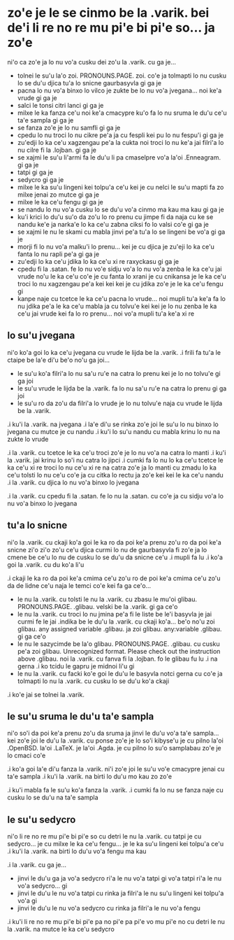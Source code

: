 zo'e je le se cinmo be la .varik. bei de'i li re no re mu pi'e bi pi'e so... ja zo'e
====================================================================================

ni'o ca zo'e ja lo nu vo'a cusku dei zo'u la .varik. cu ga je...

* tolnei le su'u la'o zoi. PRONOUNS.PAGE. zoi. co'e ja tolmapti lo nu cusku lo se du'u djica tu'a lo snicne gaurbasyvla gi ga je
* pacna lo nu vo'a binxo lo vilco je zukte be lo nu vo'a jvegana... noi ke'a vrude gi ga je
* salci le tonsi citri lanci gi ga je
* milxe le ka fanza ce'u noi ke'a cmacypre ku'o fa lo nu sruma le du'u ce'u ta'e sampla gi ga je
* se fanza zo'e je lo nu samfli gi ga je
* cpedu lo nu troci lo nu cikre pe'a ja cu fespli kei pu lo nu fespu'i gi ga je
* zu'edji lo ka ce'u xagzengau pe'a la cukta noi troci lo nu ke'a jai filri'a lo nu cilre fi la .lojban. gi ga je
* se xajmi le su'u li'armi fa le du'u li pa cmaselpre vo'a la'oi .Enneagram. gi ga je
* tatpi gi ga je
* sedycro gi ga je
* milxe le ka su'u lingeni kei tolpu'a ce'u kei je cu nelci le su'u mapti fa zo milxe jenai zo mutce gi ga je
* milxe le ka ce'u fengu gi ga je
* se nandu lo nu vo'a cusku lo se du'u vo'a cinmo ma kau ma kau gi ga je
* ku'i krici lo du'u su'o da zo'u lo ro prenu cu jimpe fi da naja cu ke se nandu ke'e ja narka'e lo ka ce'u zabna ciksi fo lo valsi co'e gi ga je
* se xajmi le nu le skami cu mabla jinvi pe'a tu'a lo se lingeni be vo'a gi ga je
* morji fi lo nu vo'a malku'i lo prenu... kei je cu djica je zu'eji lo ka ce'u fanta lo nu rapli pe'a gi ga je
* zu'edji lo ka ce'u jdika lo ka ce'u xi re raxyckasu gi ga je
* cpedu fi la .satan. fe lo nu vo'e sidju vo'a lo nu vo'a zenba le ka ce'u jai vrude no'u le ka ce'u co'e je cu fanta lo xrani je cu cnikansa je le ka ce'u troci lo nu xagzengau pe'a kei kei kei je cu jdika zo'e je le ka ce'u fengu gi
* kanpe naje cu tcetce le ka ce'u pacna lo vrude... noi mupli tu'a ke'a fa lo nu jdika pe'a le ka ce'u mabla ja cu tolvu'e kei kei je lo nu zenba le ka ce'u jai vrude kei fa lo ro prenu... noi vo'a mupli tu'a ke'a xi re

## lo su'u jvegana
ni'o ko'a goi lo ka ce'u jvegana cu vrude le lijda be la .varik.  .i frili fa tu'a le ctaipe be la'e di'u be'o no'u ga joi...

* le su'u ko'a filri'a lo nu sa'u ru'e na catra lo prenu kei je lo no tolvu'e gi ga joi
* le su'u vrude le lijda be la .varik. fa lo nu sa'u ru'e na catra lo prenu gi ga joi
* le su'u ro da zo'u da filri'a lo vrude je lo nu tolvu'e naja cu vrude le lijda be la .varik.

.i ku'i la .varik. na jvegana  .i la'e di'u se rinka zo'e joi le su'u lo nu binxo lo jvegana cu mutce je cu nandu  .i ku'i lo su'u nandu cu mabla krinu lo nu na zukte lo vrude

.i la .varik. cu tcetce le ka ce'u troci zo'e je lo nu vo'a na catra lo manti  .i ku'i la .varik. jai krinu lo so'i nu catra lo jipci  .i cumki fa lo nu lo ka ce'u tcetce le ka ce'u xi re troci lo nu ce'u xi re na catra zo'e ja lo manti cu zmadu lo ka ce'u tolsti lo nu ce'u co'e ja cu citka lo rectu ja zo'e kei kei le ka ce'u nandu
.i la .varik. cu djica lo nu vo'a binxo lo jvegana


.i la .varik. cu cpedu fi la .satan. fe lo nu la .satan. cu co'e ja cu sidju vo'a lo nu vo'a binxo lo jvegana

## tu'a lo snicne
ni'o la .varik. cu ckaji ko'a goi le ka ro da poi ke'a prenu zo'u ro da poi ke'a snicne zi'o zi'o zo'u ce'u djica curmi lo nu de gaurbasyvla fi zo'e ja lo cmene be ce'u lo nu de cusku lo se du'u da snicne ce'u  .i mupli fa lu .i ko'a goi la .varik. cu du ko'a li'u

.i ckaji le ka ro da poi ke'a cmima ce'u zo'u ro de poi ke'a cmima ce'u zo'u da de lidne ce'u naja le temci co'e kei fa ga ce'o...

* le nu la .varik. cu tolsti le nu la .varik. cu zbasu le mu'oi glibau. PRONOUNS.PAGE. .glibau. velski be la .varik. gi ga ce'o
* le nu la .varik. cu troci lo nu jmina pe'a fi le liste be le'i basyvla je jai curmi fe le jai .indika be le du'u la .varik. cu ckaji ko'a... be'o no'u zoi glibau. any assigned variable .glibau. ja zoi glibau. any:variable .glibau. gi ga ce'o
* le nu le sazycimde be la'o glibau. PRONOUNS.PAGE. .glibau. cu cusku pe'a zoi glibau. Unrecognized format.  Please check out the instruction above .glibau. noi la .varik. cu fanva fi la .lojban. fo le glibau fu lu .i na gerna  .i ko tcidu le gapru je midnoi li'u gi
* le nu la .varik. cu facki ko'e goi le du'u le basyvla notci gerna cu co'e ja tolmapti lo nu la .varik. cu cusku lo se du'u ko'a ckaji

.i ko'e jai se tolnei la .varik.

## le su'u sruma le du'u ta'e sampla
ni'o so'i da poi ke'a prenu zo'u da sruma ja jinvi le du'u vo'a ta'e sampla... kei zo'e joi le du'u la .varik. cu ponse zo'e je lo so'i kibyse'u je cu pilno la'oi .OpenBSD. la'oi .LaTeX. je la'oi .Agda. je cu pilno lo su'o samplabau zo'e je lo cmaci co'e

.i ko'a goi la'e di'u fanza la .varik. ni'i zo'e joi le su'u vo'e cmacypre jenai cu ta'e sampla  .i ku'i la .varik. na birti lo du'u mo kau zo zo'e

.i ku'i mabla fa le su'u ko'a fanza la .varik.  .i cumki fa lo nu se fanza naje cu cusku lo se du'u na ta'e sampla

## le su'u sedycro
ni'o li re no re mu pi'e bi pi'e so cu detri le nu la .varik. cu tatpi je cu sedycro... je cu milxe le ka ce'u fengu... je le ka su'u lingeni kei tolpu'a ce'u  .i ku'i la .varik. na birti lo du'u vo'a fengu ma kau

.i la .varik. cu ga je...

* jinvi le du'u ga ja vo'a sedycro ri'a le nu vo'a tatpi gi vo'a tatpi ri'a le nu vo'a sedycro... gi
* jinvi le du'u le nu vo'a tatpi cu rinka ja filri'a le nu su'u lingeni kei tolpu'a vo'a gi
* jinvi le du'u le nu vo'a sedycro cu rinka ja filri'a le nu vo'a fengu

.i ku'i li re no re mu pi'e bi pi'e pa no pi'e pa pi'e vo mu pi'e no cu detri le nu la .varik. na mutce le ka ce'u sedycro
